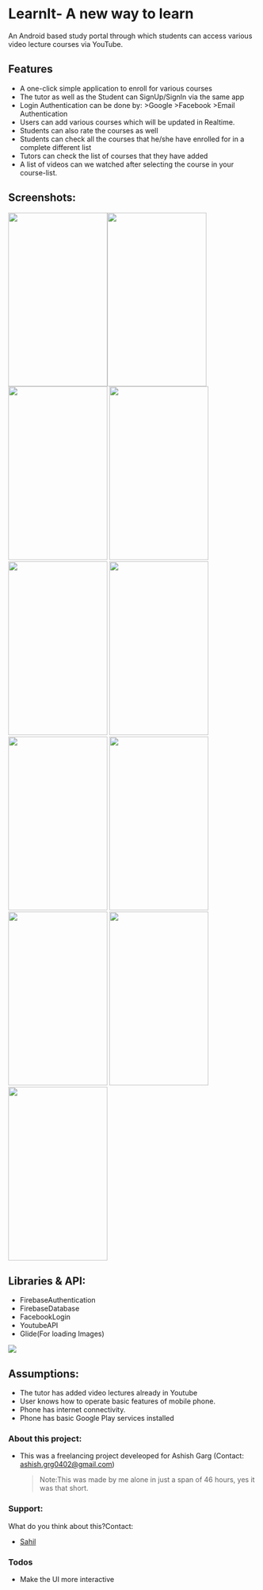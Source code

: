 # LearnIt- A new way to learn

An Android based study portal through which students can access various video lecture courses via YouTube.

##  Features
- A one-click simple application to enroll for various courses
-	The tutor as well as the Student can SignUp/SignIn via the same app
- Login Authentication can be done by:
      >Google
      >Facebook
      >Email Authentication
- Users can add various courses which will be updated in Realtime.
- Students can also rate the courses as well
- Students can check all the courses that he/she have enrolled for in a complete different list
- Tutors can check the list of courses that they have added
- A list of videos can we watched after selecting the course in your course-list.

## Screenshots:
<img src="./images/LoginActivity.jpeg" width="200" height="350"><img src="./images/MyCourses.jpeg" width="200" height="350">
<img src="./images/CourseList.jpeg" width="200" height="350">
<img src="./images/CourseVideos.jpeg" width="200" height="350">
<img src="./images/VideoExample.jpeg" width="200" height="350">
<img src="./images/AddCourse.jpeg" width="200" height="350">
<img src="./images/EnrollCourse.jpeg" width="200" height="350">
<img src="./images/LoginFacebook.jpeg" width="200" height="350">
<img src="./images/Share.jpeg" width="200" height="350">
<img src="./images/SuccesfulLogin.jpeg" width="200" height="350">
<img src="./images/VideoExample.jpeg" width="200" height="350">



## Libraries & API:

- FirebaseAuthentication
- FirebaseDatabase
- FacebookLogin
- YoutubeAPI
- Glide(For loading Images)

![](images/1.JPG)

## Assumptions:
- The tutor has added video lectures already in Youtube
- User knows how to operate basic features of mobile phone.
- Phone has internet connectivity.
- Phone has basic Google Play services installed
    

### About this project:
- This was a freelancing project develeoped for Ashish Garg (Contact: ashish.grg0402@gmail.com)
    > Note:This was made by me alone in just a span of 46 hours, yes it was that short.
    
### Support:
What do you think about this?Contact:
- [Sahil](https://www.github.com/imsahil007)

### Todos
 - Make the UI more interactive
